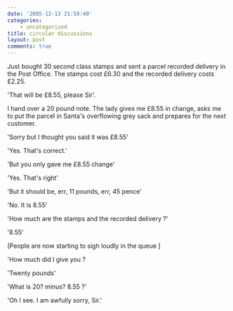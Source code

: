 ```yaml
---
date: '2005-12-13 21:58:40'
categories:
    - uncategorised
title: circular discussions
layout: post
comments: true
---
```


Just bought 30 second class stamps and sent a parcel recorded delivery
in the Post Office. The stamps cost &pound;6.30 and the recorded delivery
costs &pound;2.25.

'That will be &pound;8.55, please Sir'.

I hand over a 20 pound note. The lady gives me &pound;8.55 in change, asks me
to put the parcel in Santa's overflowing grey sack and prepares for the
next customer.

'Sorry but I thought you said it was &pound;8.55'

'Yes. That's correct.'

'But you only gave me &pound;8.55 change'

'Yes. That's right'

'But it should be, err, 11 pounds, err, 45 pence'

'No. It is 8.55'

'How much are the stamps and the recorded delivery ?'

'8.55'

[People are now starting to sigh loudly in the queue ]

'How much did I give you ?

'Twenty pounds'

'What is 20? minus? 8.55 ?'

'Oh I see. I am awfully sorry, Sir.'
